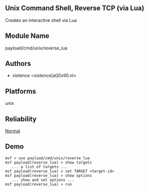 ## Unix Command Shell, Reverse TCP (via Lua)

Creates an interactive shell via Lua


## Module Name
payload/cmd/unix/reverse_lua

## Authors
* xistence <xistence[at]0x90.nl>





## Platforms
unix

## Reliability
[Normal](https://github.com/rapid7/metasploit-framework/wiki/Exploit-Ranking)

## Demo

```
msf > use payload/cmd/unix/reverse_lua
msf payload(reverse_lua) > show targets
   ... a list of targets ...
msf payload(reverse_lua) > set TARGET <target-id>
msf payload(reverse_lua) > show options
   ... show and set options ...
msf payload(reverse_lua) > run
```
    
    